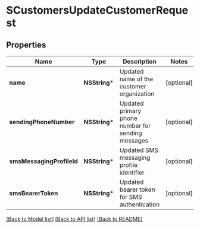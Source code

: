 # SCustomersUpdateCustomerRequest

## Properties
Name | Type | Description | Notes
------------ | ------------- | ------------- | -------------
**name** | **NSString*** | Updated name of the customer organization | [optional] 
**sendingPhoneNumber** | **NSString*** | Updated primary phone number for sending messages | [optional] 
**smsMessagingProfileId** | **NSString*** | Updated SMS messaging profile identifier | [optional] 
**smsBearerToken** | **NSString*** | Updated bearer token for SMS authentication | [optional] 

[[Back to Model list]](../README.md#documentation-for-models) [[Back to API list]](../README.md#documentation-for-api-endpoints) [[Back to README]](../README.md)


